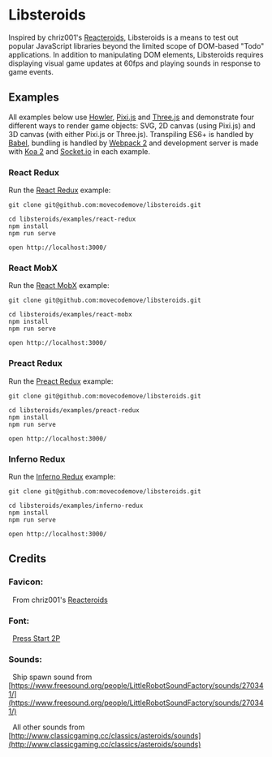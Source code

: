 # Libsteroids

Inspired by chriz001's [Reacteroids](https://github.com/chriz001/Reacteroids), Libsteroids is a means to test out popular JavaScript libraries beyond the limited scope of DOM-based "Todo" applications.  In addition to manipulating DOM elements, Libsteroids requires displaying visual game updates at 60fps and playing sounds in response to game events.


## Examples

All examples below use [Howler](https://github.com/goldfire/howler.js), [Pixi.js](https://github.com/pixijs/pixi.js) and [Three.js](https://github.com/mrdoob/three.js) and demonstrate four different ways to render game objects: SVG, 2D canvas (using Pixi.js) and 3D canvas (with either Pixi.js or Three.js).  Transpiling ES6+ is handled by [Babel](https://github.com/babel/babel), bundling is handled by [Webpack 2](https://github.com/webpack/webpack) and development server is made with [Koa 2](https://github.com/koajs/koa) and [Socket.io](https://github.com/socketio/socket.io) in each example.

### React Redux

Run the [React Redux](https://github.com/movecodemove/libsteroids/tree/master/examples/react-redux) example:

```
git clone git@github.com:movecodemove/libsteroids.git

cd libsteroids/examples/react-redux
npm install
npm run serve

open http://localhost:3000/

```


### React MobX

Run the [React MobX](https://github.com/movecodemove/libsteroids/tree/master/examples/react-mobx) example:

```
git clone git@github.com:movecodemove/libsteroids.git

cd libsteroids/examples/react-mobx
npm install
npm run serve

open http://localhost:3000/

```


### Preact Redux

Run the [Preact Redux](https://github.com/movecodemove/libsteroids/tree/master/examples/preact-redux) example:

```
git clone git@github.com:movecodemove/libsteroids.git

cd libsteroids/examples/preact-redux
npm install
npm run serve

open http://localhost:3000/

```


### Inferno Redux

Run the [Inferno Redux](https://github.com/movecodemove/libsteroids/tree/master/examples/inferno-redux) example:

```
git clone git@github.com:movecodemove/libsteroids.git

cd libsteroids/examples/inferno-redux
npm install
npm run serve

open http://localhost:3000/

```


## Credits

### Favicon:

&nbsp;&nbsp;From chriz001's [Reacteroids](https://github.com/chriz001/Reacteroids/tree/gh-pages)

### Font:

&nbsp;&nbsp;[Press Start 2P](http://www.fontspace.com/codeman38/press-start-2p)

### Sounds:

&nbsp;&nbsp;Ship spawn sound from [https://www.freesound.org/people/LittleRobotSoundFactory/sounds/270341/](https://www.freesound.org/people/LittleRobotSoundFactory/sounds/270341/)

&nbsp;&nbsp;All other sounds from [http://www.classicgaming.cc/classics/asteroids/sounds](http://www.classicgaming.cc/classics/asteroids/sounds)
